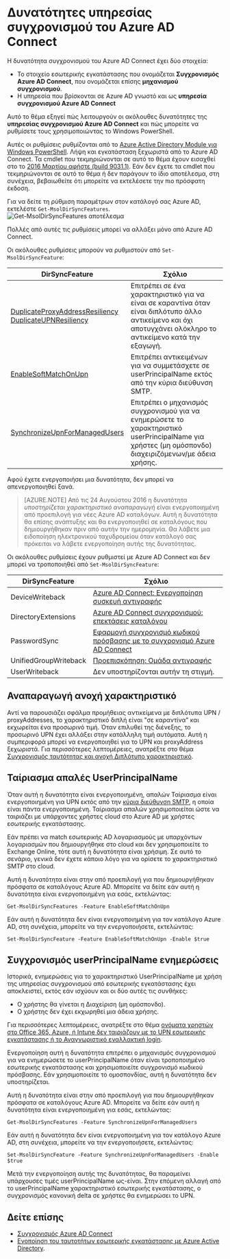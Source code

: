 <properties
    pageTitle="Azure AD Connect συγχρονισμού υπηρεσίας δυνατότητες και ρυθμίσεις παραμέτρων | Microsoft Azure"
    description="Περιγράφει τις δυνατότητες πλευρά υπηρεσίας για την υπηρεσία συγχρονισμού Azure AD Connect."
    services="active-directory"
    documentationCenter=""
    authors="andkjell"
    manager="femila"
    editor=""/>

<tags
    ms.service="active-directory"
    ms.workload="identity"
    ms.tgt_pltfrm="na"
    ms.devlang="na"
    ms.topic="article"
    ms.date="08/22/2016"
    ms.author="andkjell;markvi"/>

# <a name="azure-ad-connect-sync-service-features"></a>Δυνατότητες υπηρεσίας συγχρονισμού του Azure AD Connect

Η δυνατότητα συγχρονισμού του Azure AD Connect έχει δύο στοιχεία:

- Το στοιχείο εσωτερικής εγκατάστασης που ονομάζεται **Συγχρονισμός Azure AD Connect**, που ονομάζεται επίσης **μηχανισμού συγχρονισμού**.
- Η υπηρεσία που βρίσκονται σε Azure AD γνωστό και ως **υπηρεσία συγχρονισμού Azure AD Connect**

Αυτό το θέμα εξηγεί πώς λειτουργούν οι ακόλουθες δυνατότητες της **υπηρεσίας συγχρονισμού Azure AD Connect** και πώς μπορείτε να ρυθμίσετε τους χρησιμοποιώντας το Windows PowerShell.

Αυτές οι ρυθμίσεις ρυθμίζονται από το [Azure Active Directory Module για Windows PowerShell](http://aka.ms/aadposh). Λήψη και εγκατάσταση ξεχωριστά από το Azure AD Connect. Τα cmdlet που τεκμηριώνονται σε αυτό το θέμα έχουν εισαχθεί στο το [2016 Μαρτίου αφήστε (build 9031.1)](http://social.technet.microsoft.com/wiki/contents/articles/28552.microsoft-azure-active-directory-powershell-module-version-release-history.aspx#Version_9031_1). Εάν δεν έχετε τα cmdlet που τεκμηριώνονται σε αυτό το θέμα ή δεν παράγουν το ίδιο αποτέλεσμα, στη συνέχεια, βεβαιωθείτε ότι μπορείτε να εκτελέσετε την πιο πρόσφατη έκδοση.

Για να δείτε τη ρύθμιση παραμέτρων στον κατάλογό σας Azure AD, εκτελέστε `Get-MsolDirSyncFeatures`.  
![Get-MsolDirSyncFeatures αποτέλεσμα](./media/active-directory-aadconnectsyncservice-features/getmsoldirsyncfeatures.png)

Πολλές από αυτές τις ρυθμίσεις μπορεί να αλλάξει μόνο από Azure AD Connect.

Οι ακόλουθες ρυθμίσεις μπορούν να ρυθμιστούν από `Set-MsolDirSyncFeature`:

DirSyncFeature | Σχόλιο
--- | ---
[DuplicateProxyAddressResiliency<br/>DuplicateUPNResiliency](#duplicate-attribute-resiliency) | Επιτρέπει σε ένα χαρακτηριστικό για να είναι σε καραντίνα όταν είναι διπλότυπο άλλο αντικείμενο και όχι αποτυγχάνει ολόκληρο το αντικείμενο κατά την εξαγωγή.
[EnableSoftMatchOnUpn](#userprincipalname-soft-match) | Επιτρέπει αντικειμένων για να συμμετάσχετε σε userPrincipalName εκτός από την κύρια διεύθυνση SMTP.
[SynchronizeUpnForManagedUsers](#synchronize-userprincipalname-updates) | Επιτρέπει ο μηχανισμός συγχρονισμού για να ενημερώσετε το χαρακτηριστικό userPrincipalName για χρήστες (μη ομόσπονδο) διαχειριζόμενων/με άδεια χρήσης.

Αφού έχετε ενεργοποιήσει μια δυνατότητα, δεν μπορεί να απενεργοποιηθεί ξανά.

>[AZURE.NOTE] Από τις 24 Αυγούστου 2016 η δυνατότητα *υποστηρίζεται χαρακτηριστικό αναπαραγωγή* είναι ενεργοποιημένη από προεπιλογή για νέες Azure AD καταλόγων. Αυτή η δυνατότητα θα επίσης ανάπτυξης και θα ενεργοποιηθεί σε καταλόγους που δημιουργήθηκαν πριν από αυτήν την ημερομηνία. Θα λάβετε μια ειδοποίηση ηλεκτρονικού ταχυδρομείου όταν κατάλογό σας πρόκειται να λάβετε ενεργοποίηση αυτής της δυνατότητας.

Οι ακόλουθες ρυθμίσεις έχουν ρυθμιστεί με Azure AD Connect και δεν μπορεί να τροποποιηθεί από `Set-MsolDirSyncFeature`:

DirSyncFeature | Σχόλιο
--- | ---
DeviceWriteback | [Azure AD Connect: Ενεργοποίηση συσκευή αντιγραφής](active-directory-aadconnect-feature-device-writeback.md)
DirectoryExtensions | [Azure AD Connect συγχρονισμού: επεκτάσεις καταλόγου](active-directory-aadconnectsync-feature-directory-extensions.md)
PasswordSync | [Εφαρμογή συγχρονισμό κωδικού πρόσβασης με το συγχρονισμό Azure AD Connect](active-directory-aadconnectsync-implement-password-synchronization.md)
UnifiedGroupWriteback | [Προεπισκόπηση: Ομάδα αντιγραφής](active-directory-aadconnect-feature-preview.md#group-writeback)
UserWriteback | Δεν υποστηρίζονται αυτήν τη στιγμή.

## <a name="duplicate-attribute-resiliency"></a>Αναπαραγωγή ανοχή χαρακτηριστικό
Αντί να παρουσιάζει σφάλμα προμήθειας αντικείμενα με διπλότυπα UPN / proxyAddresses, το χαρακτηριστικό διπλή είναι "σε καραντίνα" και εκχωρείται ένα προσωρινό τιμή. Όταν επιλυθεί της διένεξης, το προσωρινό UPN έχει αλλάξει στην κατάλληλη τιμή αυτόματα. Αυτή η συμπεριφορά μπορεί να ενεργοποιηθεί για το UPN και proxyAddress ξεχωριστά. Για περισσότερες λεπτομέρειες, ανατρέξτε στο θέμα [Συγχρονισμός ταυτότητας και ανοχή Διπλότυπο χαρακτηριστικό](active-directory-aadconnectsyncservice-duplicate-attribute-resiliency.md).

## <a name="userprincipalname-soft-match"></a>Ταίριασμα απαλές UserPrincipalName
Όταν αυτή η δυνατότητα είναι ενεργοποιημένη, απαλών Ταίριασμα είναι ενεργοποιημένη για UPN εκτός από την [κύρια διεύθυνση SMTP](https://support.microsoft.com/kb/2641663), η οποία είναι πάντα ενεργοποιημένη. Ταίριασμα απαλών χρησιμοποιείται ώστε να ταιριάζει με υπάρχοντες χρήστες cloud στο Azure AD με χρήστες εσωτερικής εγκατάστασης.

Εάν πρέπει να match εσωτερικής AD λογαριασμούς με υπαρχόντων λογαριασμών που δημιουργήθηκε στο cloud και δεν χρησιμοποιείτε το Exchange Online, τότε αυτή η δυνατότητα είναι χρήσιμη. Σε αυτό το σενάριο, γενικά δεν έχετε κάποιο λόγο για να ορίσετε το χαρακτηριστικό SMTP στο cloud.

Αυτή η δυνατότητα είναι στην από προεπιλογή για που δημιουργήθηκαν πρόσφατα σε καταλόγους Azure AD. Μπορείτε να δείτε εάν αυτή η δυνατότητα είναι ενεργοποιημένη για εσάς, εκτελώντας:  
```
Get-MsolDirSyncFeatures -Feature EnableSoftMatchOnUpn
```

Εάν αυτή η δυνατότητα δεν είναι ενεργοποιημένη για τον κατάλογο Azure AD, στη συνέχεια, μπορείτε να την ενεργοποιήσετε, εκτελώντας:  
```
Set-MsolDirSyncFeature -Feature EnableSoftMatchOnUpn -Enable $true
```

## <a name="synchronize-userprincipalname-updates"></a>Συγχρονισμός userPrincipalName ενημερώσεις
Ιστορικά, ενημερώσεις για το χαρακτηριστικό UserPrincipalName με χρήση της υπηρεσίας συγχρονισμού από εσωτερικής εγκατάστασης έχει αποκλειστεί, εκτός εάν ισχύουν και οι δύο αυτές τις συνθήκες:

- Ο χρήστης θα γίνεται η Διαχείριση (μη ομόσπονδο).
- Ο χρήστης δεν έχει εκχωρηθεί μια άδεια χρήσης.

Για περισσότερες λεπτομέρειες, ανατρέξτε στο θέμα [ονόματα χρηστών στο Office 365, Azure, ή Intune δεν ταιριάζουν με το UPN εσωτερικής εγκατάστασης ή το Αναγνωριστικό εναλλακτική login](https://support.microsoft.com/kb/2523192).

Ενεργοποίηση αυτή η δυνατότητα επιτρέπει ο μηχανισμός συγχρονισμού για να ενημερώσετε το userPrincipalName όταν είναι τροποποιημένο εσωτερικής εγκατάστασης και χρησιμοποιείτε συγχρονισμό κωδικού πρόσβασης. Εάν χρησιμοποιείτε το ομοσπονδίας, αυτή η δυνατότητα δεν υποστηρίζεται.

Αυτή η δυνατότητα είναι στην από προεπιλογή για που δημιουργήθηκαν πρόσφατα σε καταλόγους Azure AD. Μπορείτε να δείτε εάν αυτή η δυνατότητα είναι ενεργοποιημένη για εσάς, εκτελώντας:  
```
Get-MsolDirSyncFeatures -Feature SynchronizeUpnForManagedUsers
```

Εάν αυτή η δυνατότητα δεν είναι ενεργοποιημένη για τον κατάλογο Azure AD, στη συνέχεια, μπορείτε να την ενεργοποιήσετε, εκτελώντας:  
```
Set-MsolDirSyncFeature -Feature SynchronizeUpnForManagedUsers -Enable $true
```

Μετά την ενεργοποίηση αυτής της δυνατότητας, θα παραμείνει υπάρχουσες τιμές userPrincipalName ως-είναι. Στην επόμενη αλλαγή από το userPrincipalName χαρακτηριστικό εσωτερικής εγκατάστασης, ο συγχρονισμός κανονική delta σε χρήστες θα ενημερώσει το UPN.  

## <a name="see-also"></a>Δείτε επίσης

- [Συγχρονισμός Azure AD Connect](active-directory-aadconnectsync-whatis.md)
- [Ενοποίηση του ταυτοτήτων εσωτερικής εγκατάστασης με Azure Active Directory](active-directory-aadconnect.md).
